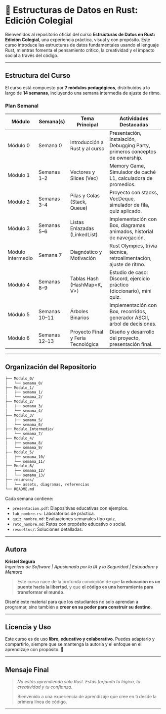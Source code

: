 # 🦀 Estructuras de Datos en Rust: Edición Colegial

Bienvenidos al repositorio oficial del curso **Estructuras de Datos en Rust: Edición Colegial**, una experiencia práctica, visual y con propósito. Este curso introduce las estructuras de datos fundamentales usando el lenguaje Rust, mientras fomenta el pensamiento crítico, la creatividad y el impacto social a través del código.

---

##  Estructura del Curso

El curso está compuesto por **7 módulos pedagógicos**, distribuidos a lo largo de **14 semanas**, incluyendo una semana intermedia de ajuste de ritmo.

###  Plan Semanal

| Módulo             | Semana(s)     | Tema Principal                              | Actividades Destacadas                                                                 |
|--------------------|---------------|---------------------------------------------|----------------------------------------------------------------------------------------|
| Módulo 0           | Semana 0      | Introducción a Rust y al curso              | Presentación, instalación, Debugging Party, primeros conceptos de ownership.          |
| Módulo 1           | Semanas 1–2   | Vectores y Slices (Vec<T>)                  | Memory Game, Simulador de caché L1, calculadora de promedios.                         |
| Módulo 2           | Semanas 3–4   | Pilas y Colas (Stack, Queue)                | Proyecto con stacks, VecDeque, simulador de fila, quiz aplicado.                      |
| Módulo 3           | Semanas 5–6   | Listas Enlazadas (LinkedList)               | Implementación con Box, diagramas animados, historial de navegación.                  |
| Módulo Intermedio  | Semana 7      | Diagnóstico y Motivación                    | Rust Olympics, trivia técnica, retroalimentación, ajuste de ritmo.                    |
| Módulo 4           | Semanas 8–9   | Tablas Hash (HashMap<K, V>)                 | Estudio de caso: Discord, ejercicio práctico (diccionario), mini quiz.                |
| Módulo 5           | Semanas 10–11 | Árboles Binarios                            | Implementación con Box, recorridos, generador ASCII, árbol de decisiones.             |
| Módulo 6           | Semanas 12–13 | Proyecto Final y Feria Tecnológica          | Diseño y desarrollo del proyecto, presentación final.                                 |

---

##  Organización del Repositorio

```bash
├── Modulo_0/
│   └── semana_0/
├── Modulo_1/
│   ├── semana_1/
│   └── semana_2/
├── Modulo_2/
│   ├── semana_3/
│   └── semana_4/
├── Modulo_3/
│   ├── semana_5/
│   └── semana_6/
├── Modulo_Intermedio/
│   └── semana_7/
├── Modulo_4/
│   ├── semana_8/
│   └── semana_9/
├── Modulo_5/
│   ├── semana_10/
│   └── semana_11/
├── Modulo_6/
│   ├── semana_12/
│   └── semana_13/
├── recursos/
│   └── assets, diagramas, referencias
└── README.md
```

Cada semana contiene:

-  `presentacion.pdf`: Diapositivas educativas con ejemplos.
-  `lab_nombre.rs`: Laboratorios de práctica.
-  `quiz_nombre.md`: Evaluaciones semanales tipo quiz.
-  `reto_nombre.md`: Retos con propósito educativo o social.
-  `resueltos/`: Soluciones detalladas.

---

## Autora

**Kristel Segura**  
*Ingeniera de Software | Apasionada por la IA y la Seguridad | Educadora y Mentora*

> Este curso nace de la profunda convicción de que **la educación es un puente hacia la libertad**, y que **el código es una herramienta para transformar el mundo**.  

Diseñé este material para que los estudiantes no solo aprendan a programar, sino también a **creer en su poder para construir su destino**.

---

## Licencia y Uso

Este curso es de uso **libre, educativo y colaborativo**. Puedes adaptarlo y compartirlo, siempre que se mantenga la autoría y el enfoque en el aprendizaje con propósito. 💛

---

## Mensaje Final

>  _No estás aprendiendo solo Rust. Estás forjando tu lógica, tu creatividad y tu confianza._  
>  
> Bienvenido a una experiencia de aprendizaje que cree en ti desde la primera línea de código.

---
